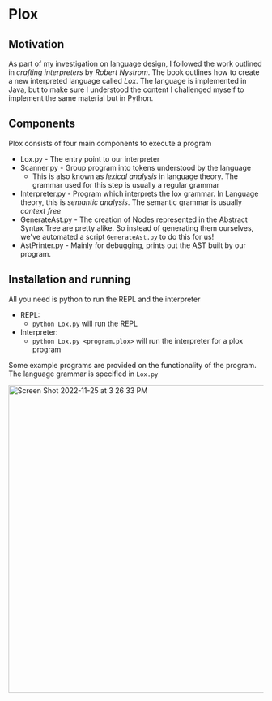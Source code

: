 # Plox

## Motivation
As part of my investigation on language design, I followed the work outlined in *crafting interpreters* by _Robert Nystrom_. The book outlines how to create a new interpreted language called *Lox*. The 
language is implemented in Java, but to make sure I understood the content I challenged myself to implement the same material but in Python. 

## Components
Plox consists of four main components to execute a program
- Lox.py - The entry point to our interpreter
- Scanner.py - Group program into tokens understood by the language
    - This is also known as *lexical analysis* in language theory. The grammar used for this step is usually a regular grammar
- Interpreter.py - Program which interprets the lox grammar. In Language theory, this is *semantic analysis*. The semantic grammar is usually *context free*
- GenerateAst.py - The creation of Nodes represented in the Abstract Syntax Tree are pretty alike. So instead of generating them ourselves, we've automated a script `GenerateAst.py` to do this for us!
- AstPrinter.py - Mainly for debugging, prints out the AST built by our program. 

## Installation and running
All you need is python to run the REPL and the interpreter

- REPL:
    - `python Lox.py` will run the REPL
- Interpreter:
    - `python Lox.py <program.plox>` will run the interpreter for a plox program
    
Some example programs are provided on the functionality of the program. The language grammar is specified in `Lox.py`

<img width="606" alt="Screen Shot 2022-11-25 at 3 26 33 PM" src="https://user-images.githubusercontent.com/29875928/204058328-01f43e41-7ead-4fe8-813b-5134452c7c98.png">


